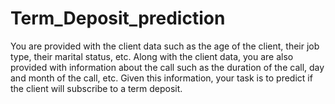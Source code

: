 # Term_Deposit_prediction
You are provided with the client data such as the age of the client, their job
type, their marital status, etc. Along with the client data, you are also
provided with information about the call such as the duration of the call, day
and month of the call, etc. Given this information, your task is to predict if
the client will subscribe to a term deposit.
